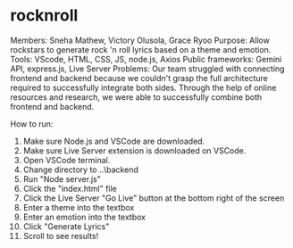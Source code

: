 # rocknroll

Members: Sneha Mathew, Victory Olusola, Grace Ryoo
Purpose: Allow rockstars to generate rock 'n roll lyrics based on a theme and emotion. 
Tools: VScode, HTML, CSS, JS, node.js, Axios
Public frameworks: Gemini API, express.js, Live Server
Problems: Our team struggled with connecting frontend and backend because we couldn't grasp the full architecture required to successfully integrate both sides. Through the help of online resources and research, we were able to successfully combine both frontend and backend.

How to run:
1. Make sure Node.js and VSCode are downloaded.
2. Make sure Live Server extension is downloaded on VSCode.
3. Open VSCode terminal.
4. Change directory to ..\backend
5. Run "Node server.js"
6. Click the "index.html" file
7. Click the Live Server "Go Live" button at the bottom right of the screen
8. Enter a theme into the textbox
9. Enter an emotion into the textbox
10. Click "Generate Lyrics"
11. Scroll to see results!
